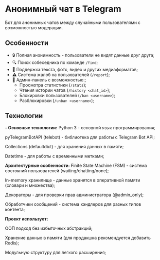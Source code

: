 # Анонимный чат в Telegram

Бот для анонимных чатов между случайными пользователями с возможностью модерации.

## Особенности

- 🔒 Полная анонимность - пользователи не видят данные друг друга;
- 🔍 Поиск собеседника по команде `/find`;
- 📨 Поддержка текста, фото, видео и других медиаформатов;
- ⚠️ Система жалоб на пользователей (`/report`);
- 👮 Админ-панель с возможностью:;
  - Просмотра статистики (`/stats`);
  - Чтения истории чатов (`/history <chat_id>`);
  - Блокировки пользователей (`/ban <username>`);
  - Разблокировки (`/unban <username>`);

## Технологии

**- Основные технологии:**
Python 3 - основной язык программирования;

pyTelegramBotAPI (telebot) - библиотека для работы с Telegram Bot API;

Collections (defaultdict) - для хранения данных в памяти;

Datetime - для работы с временными метками;

**Архитектурные особенности:**
Finite State Machine (FSM) - система состояний пользователей (waiting/chatting/none);

In-memory хранилище - данные хранятся в оперативной памяти (словари и множества);

Декораторы - для проверки прав администратора (@admin_only);

Обработчики сообщений - система хэндлеров для разных типов контента;



**Проект использует:**

ООП подход без избыточных абстракций;

Хранение данных в памяти (для продакшна рекомендуется добавить Redis);

Модульную структуру для легкого расширения;
